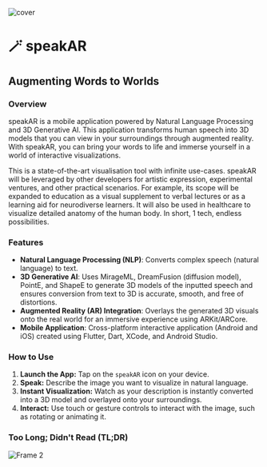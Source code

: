 ![cover](https://github.com/rchtgpt/NL2AR/assets/44428198/a8f43331-460f-42d8-a3f5-4a80d60ac544)
# :magic_wand: speakAR 
## Augmenting Words to Worlds

### Overview

speakAR is a mobile application powered by Natural Language Processing and 3D Generative AI. This application transforms human speech into 3D models that you can view in your surroundings through augmented reality. With speakAR, you can bring your words to life and immerse yourself in a world of interactive visualizations.

This is a state-of-the-art visualisation tool with infinite use-cases. speakAR will be leveraged by other developers for artistic expression, experimental ventures, and other practical scenarios. For example, its scope will be expanded to education as a visual supplement to verbal lectures or as a learning aid for neurodiverse learners. It will also be used in healthcare to visualize detailed anatomy of the human body. In short, 1 tech, endless possibilities.

### Features
- **Natural Language Processing (NLP)**: Converts complex speech (natural language) to text.
- **3D Generative AI**: Uses MirageML, DreamFusion (diffusion model), PointE, and ShapeE to generate 3D models of the inputted speech and ensures conversion from text to 3D is accurate, smooth, and free of distortions.
- **Augmented Reality (AR) Integration**: Overlays the generated 3D visuals onto the real world for an immersive experience using ARKit/ARCore.
- **Mobile Application**: Cross-platform interactive application (Android and iOS) created using Flutter, Dart, XCode, and Android Studio.


### How to Use

1. **Launch the App:** Tap on the `speakAR` icon on your device.
2. **Speak:** Describe the image you want to visualize in natural language.
3. **Instant Visualization:** Watch as your description is instantly converted into a 3D model and overlayed onto your surroundings.
4. **Interact:** Use touch or gesture controls to interact with the image, such as rotating or animating it.

### Too Long; Didn't Read (TL;DR)
![Frame 2](https://github.com/rchtgpt/NL2AR/assets/44428198/c22ba896-5249-4843-bd55-278ad0da29a7)
